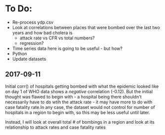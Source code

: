 # To Do:

* Re-process ydp.csv 
* Look at correlations between places that were bombed over the last two years and how bad cholera is
  * attack rate vs CFR vs total numbers?
  * regression?
* Time series data here is going to be useful - but how?
* Python 
* Update datasets 


## 2017-09-11

Initial corr() of hospitals getting bombed with what the epidemic looked like on day 1 of WHO data shows a *negative* correlation (-0.12). But the initial thought was flawed to begin with - a hospital being there shouldn't necessarily have to do wtih the attack rate - it may have more to do with case fatality rate.In any case, the dataset would not control for number of hospitals in a region to begin with, so this may be less useful until later. 

Instead, I will look at overall total # of bombings in a region and look at its relationship to attack rates and case fatality rates

